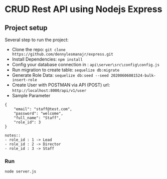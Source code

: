 # CRUD Rest API using Nodejs Express


## Project setup

Several step to run the project:

- Clone the repo: `git clone https://github.com/dennylesmanajr/express.git`
- Install Dependencies: `npm install`
- Config your database connection in : `api\server\src\config\config.js`
- Run migration to create table: `sequelize db:migrate`
- Generate Role Data: `sequelize db:seed --seed 20200606081524-bulk-insert-role`
- Create User with POSTMAN via API (POST) url: `http://localhost:8000/api/v1/user`
- Sample Parameter 
```
{
	"email": "staff@test.com",
	"password": "welcome",
	"full_name": "Staff",
	"role_id": 3
}

notes::
- role_id : 1 -> Lead
- role_id : 2 -> Director
- role_id : 3 -> Staff
```

### Run
```
node server.js
```

